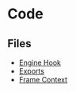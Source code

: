 # Code

## Files

- [Engine Hook](engine-hook.md)
- [Exports](exports.md)
- [Frame Context](frame-context.md)
